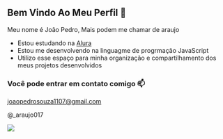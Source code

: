 ## Bem Vindo Ao Meu Perfil 💙

Meu nome é João Pedro, Mais podem me chamar de araujo

- Estou estudando na [Alura](https://www.alura.com.br)
- Estou me desenvolvendo na linguagme de progrmação JavaScript
- Utilizo esse espaço para minha organização e compartilhamento dos meus projetos desenvolvidos

### Você pode entrar em contato comigo 📫

joaopedrosouza1107@gmail.com

@_araujo017

![](https://media1.tenor.com/m/rKLBka9zl5UAAAAd/yeah-excellent.gif)
